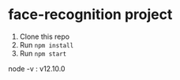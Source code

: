 # face-recognition project

1. Clone this repo
2. Run `npm install`
3. Run `npm start`

node -v : v12.10.0
